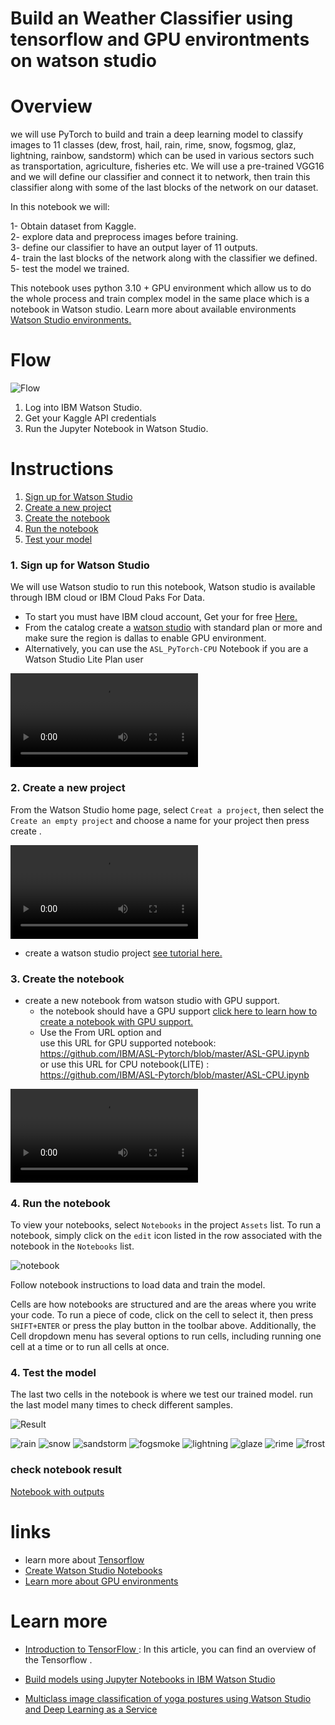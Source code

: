 # Build an Weather Classifier using tensorflow and GPU environtments on watson studio


# Overview

we will use PyTorch to build and train a deep learning model to classify images to 11 classes (dew, frost, hail, rain, rime, snow, fogsmog, glaz, lightning, rainbow, sandstorm) which can be used in various sectors such as transportation, agriculture, fisheries etc. We will use a pre-trained VGG16 and we will define our classifier and connect it to network, then train this classifier along with some of the last blocks of the network on our dataset.

In this notebook we will:

1- Obtain dataset from Kaggle.  
2- explore data and preprocess images before training.  
3- define our classifier to have an output layer of 11 outputs.  
4- train the last blocks of the network along with the classifier we defined.  
5- test the model we trained.  

This notebook uses python 3.10 + GPU environment which allow us to do the whole process and train complex model in the same place which is a notebook in Watson studio.
Learn more about available environments <a href="https://dataplatform.cloud.ibm.com/docs/content/wsj/analyze-data/gpu-environments.html"> Watson Studio environments.</a>




# Flow

    

![Flow](https://raw.githubusercontent.com/IBM/ASL-Pytorch/master/images/diagram.png)

1. Log into IBM Watson Studio.
2. Get your Kaggle API credentials
3. Run the Jupyter Notebook in Watson Studio.

# Instructions


1. [Sign up for Watson Studio](#1-sign-up-for-watson-studio)
2. [Create a new project](#2-create-a-new-project)
3. [Create the notebook](#3-create-the-notebook)
4. [Run the notebook](#4-run-the-notebook)
5. [Test your model](#5-Test-the-model)

### 1. Sign up for Watson Studio

We will use Watson studio to run this notebook, Watson studio is available through IBM cloud or IBM Cloud Paks For Data.

* To start you must have IBM cloud account, Get your for free <a href="https://cloud.ibm.com/registration">Here.</a>   
* From the catalog create a <a href="https://cloud.ibm.com/catalog/services/watson-studio">watson studio</a> with standard plan or more and make sure the region is dallas to enable GPU environment.  
* Alternatively, you can use the ```ASL_PyTorch-CPU``` Notebook if you are a Watson Studio Lite Plan user

![CREATE WS](https://github.com/Ichsan-Takwa/multiclass-classification-ibm-cloud/blob/main/res/create%20watson%20studio.mov)  

### 2. Create a new project


From the Watson Studio home page, select `Creat a project`, then select the `Create an empty project` and choose a name for your project then press create .

![Create Project](https://github.com/Ichsan-Takwa/multiclass-classification-ibm-cloud/blob/main/res/create%20a%20project.mov)  

* create a watson studio project <a href="https://www.youtube.com/watch?v=-CUi8GezG1I">see tutorial here.</a>  

### 3. Create the notebook 

* create a new notebook from watson studio with GPU support.    
    * the notebook should have a GPU support <a href="https://www.youtube.com/watch?v=RNIWtpnNBoo">click here to learn how to create a notebook with GPU support.</a>
    * Use the From URL option and    
    use this URL for GPU supported notebook: https://github.com/IBM/ASL-Pytorch/blob/master/ASL-GPU.ipynb \
    or use this URL for CPU notebook(LITE) : https://github.com/IBM/ASL-Pytorch/blob/master/ASL-CPU.ipynb

![NOTEBOOK](https://github.com/Ichsan-Takwa/multiclass-classification-ibm-cloud/blob/main/res/create%20the%20notebook.mov)

### 4. Run the notebook 

To view your notebooks, select `Notebooks` in the project `Assets` list. To run a notebook, simply click on the `edit` icon listed in the row associated with the notebook in the `Notebooks` list.

![notebook](/res/training%20model.png)

Follow notebook instructions to load data and train the model.  

Cells are how notebooks are structured and are the areas where you write your code. To run a piece of code, click on the cell to select it, then press `SHIFT+ENTER` or press the play button in the toolbar above. Additionally, the Cell dropdown menu has several options to run cells, including running one cell at a time or to run all cells at once.

### 4. Test the model

The last two cells in the notebook is where we test our trained model.
run the last model many times to check different samples.

![Result](/res/confussion%20matrix.png)

![rain](/res/pred_rain.png)
![snow](/res/pred_snow.png)
![sandstorm](/res/pred_sandstorm.png)
![fogsmoke](/res/pred_fogsmog.png)
![lightning](/res/pred_lightning.png)
![glaze](/res/pred_glaze.png)
![rime](/res/pred_rime.png)
![frost](/res/pred_frost.png)

### check notebook result 

[Notebook with outputs](weather_classification.ipynb)  

# links

* learn more about [Tensorflow](https://www.tensorflow.org/)  
* [Create Watson Studio Notebooks](https://dataplatform.cloud.ibm.com/docs/content/wsj/analyze-data/creating-notebooks.html)
* [Learn more about GPU environments](https://dataplatform.cloud.ibm.com/docs/content/wsj/analyze-data/gpu-environments.html)

# Learn more

* [Introduction to TensorFlow ](https://developer.ibm.com/articles/transfer-learning-for-deep-learning): In this article, you can find an overview of the Tensorflow .

* [Build models using Jupyter Notebooks in IBM Watson Studio](https://developer.ibm.com/technologies/artificial-intelligence/tutorials/watson-studio-using-jupyter-notebook/)
  
* [Multiclass image classification of yoga postures using Watson Studio and Deep Learning as a Service](https://developer.ibm.com/tutorials/image-preprocessing-for-computer-vision-usecases/)
 


